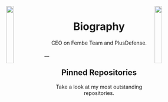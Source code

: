 <img align='left' src='http://pa1.narvii.com/6995/90e0ada08036dcf01e3f640bf6dde1d377d99757r1-200-200_00.gif' width='20%'>
<img align='right' src='http://pa1.narvii.com/6995/90e0ada08036dcf01e3f640bf6dde1d377d99757r1-200-200_00.gif' width='20%'>

<h1 align="center">Biography</h2>
<p align="center">CEO on Fembe Team and PlusDefense.</p>

__

<h2 align="center">Pinned Repositories</h2>
<p align="center">Take a look at my most outstanding repositories.</p>
